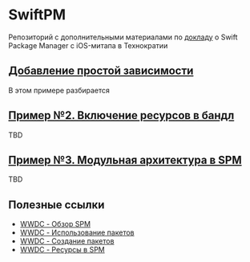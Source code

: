 # SwiftPM
Репозиторий с дополнительными материалами по [докладу](https://docs.google.com/presentation/d/1ZJzVk92yq-fPrW6IqfwV4fPY-eCNTL97rntQqj5aVpw/edit?usp=sharing) о Swift Package Manager с iOS-митапа в Технократии
## [Добавление простой зависимости](https://github.com/ReQEnoxus/SwiftPM/tree/master/Projects/1.%20Simple%20Dependency/SimpleDependency/SimpleDependency)
В этом примере разбирается 
## [Пример №2. Включение ресурсов в бандл](https://github.com/ReQEnoxus/SwiftPM/tree/master/Projects/2.%20Bundle%20with%20resources)
TBD
## [Пример №3. Модульная архитектура в SPM](https://github.com/ReQEnoxus/SwiftPM/tree/master/Projects/3.%20Modular%20Architecture%20with%20Storyboards/Modular)
TBD
## Полезные ссылки
* [WWDC - Обзор SPM](https://developer.apple.com/videos/play/wwdc2018/411)
* [WWDC - Использование пакетов](https://developer.apple.com/videos/play/wwdc2019/408)
* [WWDC - Создание пакетов](https://developer.apple.com/videos/play/wwdc2019/410)
* [WWDC - Ресурсы в SPM](https://developer.apple.com/videos/play/wwdc2020/10169)
